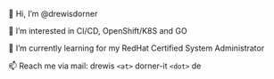 👋 Hi, I’m @drewisdorner

👀 I’m interested in CI/CD, OpenShift/K8S and GO

🌱 I’m currently learning for my RedHat Certified System Administrator

📫 Reach me via mail:  drewis `<at>` dorner-it `<dot>` de

<!---
drewisdorner/drewisdorner is a ✨ special ✨ repository because its `README.md` (this file) appears on your GitHub profile.
You can click the Preview link to take a look at your changes.
--->
